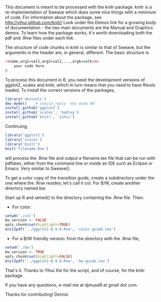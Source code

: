 This document is meant to be processed with the knitr package. knitr is a re-implementation 
of Sweave which does some nice things with a minimum of code.
For information about the package, see http://yihui.github.com/knitr/ Look under the 
Demos link for a growing body of documentation - the two main documents are the Manual 
and Graphics demos. To learn how the package works, it's worth downloading both the pdf 
and .Rnw files under each link.

The structure of code chunks in knitr is similar to that of Sweave, but the arguments in
the header are, in general, different. The basic structure is

```r
<<name,arg1=val1,arg2=val2,...,argk=valk>>=
    your code here
@
```

To process this document in R, you need the development versions of ggplot2, scales and 
knitr, which in turn means that you need to have Rtools loaded. To install the correct 
versions of the packages,

```r
library('devtools')
dev_mode()    # should reply 'dev_mode ON'
install_github('ggplot2')
install_github('scales', 'hadley')
install_github('knitr', 'yihui')
```

Continuing,

```r
library('ggplot2')
library('scales')
library('knitr')
knit('filename.Rnw')
```

will process the .Rnw file and output a filename.tex file that can be run with pdflatex, either
from the command line or inside an IDE such as Eclipse or Emacs. Very similar to Sweave(). 

To get a color copy of the transition guide, create a subdirectory under the one where the .Rnw 
resides; let's call it col. For B/W, create another directory named bw.

Start up R and setwd() to the directory containing the .Rnw file. Then:

* For color:
```r
setwd('./col')
bw_version <- FALSE
opts_chunk$set(highlight=TRUE)
knit2pdf('../ggplot2-0.9.0.Rnw', 'color-guide.tex')
```

* For a B/W friendly version: from the directory with the .Rnw file,
```r
setwd('./bw')
bw_version <- TRUE
opts_chunk$set(highlight=FALSE)
knit2pdf('../ggplot2-0.9.0.Rnw', 'bw-guide.tex')
```

That's it. Thanks to Yihui Xie for the script, and of course, for the knitr package.

If you have any questions, e-mail me at djmuseR at gmail dot com.

Thanks for contributing!
Dennis